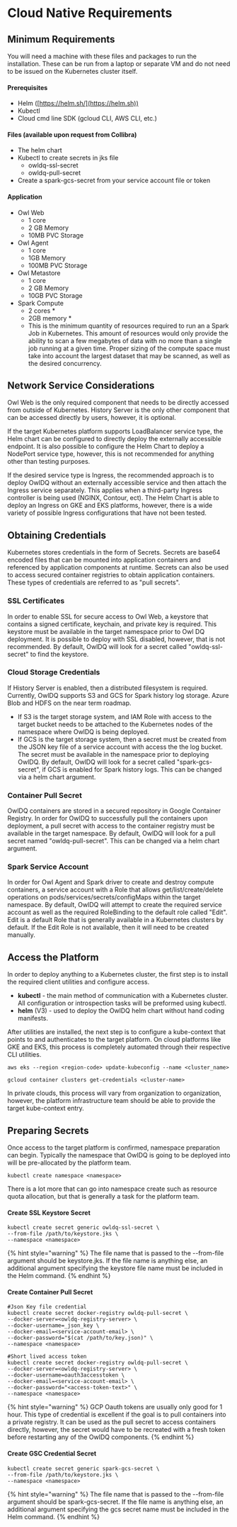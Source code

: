 # Cloud Native Requirements

## Minimum Requirements

You will need a machine with these files and packages to run the installation. These can be run from a laptop or separate VM and do not need to be issued on the Kubernetes cluster itself.

#### Prerequisites

* Helm ([https://helm.sh/](https://helm.sh))
* Kubectl&#x20;
* Cloud cmd line SDK (gcloud CLI, AWS CLI, etc.)

#### Files (available upon request from Collibra)

* The helm chart&#x20;
* Kubectl to create secrets in jks file
  * owldq-ssl-secret
  * owldq-pull-secret
* Create a spark-gcs-secret from your service account file or token

#### Application

* Owl Web&#x20;
  * 1 core
  * 2 GB Memory
  * 10MB PVC Storage
* Owl Agent
  * 1 core
  * 1GB Memory
  * 100MB PVC Storage
* Owl Metastore
  * 1 core
  * 2 GB Memory
  * 10GB PVC Storage
* Spark Compute
  * 2 cores \*
  * 2GB memory \*
  * This is the minimum quantity of resources required to run an a Spark Job in Kubernetes. This amount of resources would only provide the ability to scan a few megabytes of data with no more than a single job running at a given time. Proper sizing of the compute space must take into account the largest dataset that may be scanned, as well as the desired concurrency.

## Network Service Considerations

Owl Web is the only required component that needs to be directly accessed from outside of Kubernetes. History Server is the only other component that can be accessed directly by users, however, it is optional.&#x20;

If the target Kubernetes platform supports LoadBalancer service type, the Helm chart can be configured to directly deploy the externally accessible endpoint. It is also possible to configure the Helm Chart to deploy a NodePort service type, however, this is not recommended for anything other than testing purposes.&#x20;

If the desired service type is Ingress, the recommended approach is to deploy OwlDQ without an externally accessible service and then attach the Ingress service separately. This applies when a third-party Ingress controller is being used (NGINX, Contour, ect). The Helm Chart is able to deploy an Ingress on GKE and EKS platforms, however, there is a wide variety of possible Ingress configurations that have not been tested.

## Obtaining Credentials

Kubernetes stores credentials in the form of Secrets. Secrets are base64 encoded files that can be mounted into application containers and referenced by application components at runtime. Secrets can also be used to access secured container registries to obtain application containers. These types of credentials are referred to as "pull secrets".

### SSL Certificates

In order to enable SSL for secure access to Owl Web, a keystore that contains a signed certificate, keychain, and private key is required. This keystore must be available in the target namespace prior to Owl DQ deployment. It is possible to deploy with SSL disabled, however, that is not recommended. By default, OwlDQ will look for a secret called "owldq-ssl-secret" to find the keystore.

### Cloud Storage Credentials

If History Server is enabled, then a distributed filesystem is required. Currently, OwlDQ supports S3 and GCS for Spark history log storage. Azure Blob and HDFS on the near term roadmap.&#x20;

* If S3 is the target storage system, and IAM Role with access to the target bucket needs to be attached to the Kubernetes nodes of the namespace where OwlDQ is being deployed.&#x20;
* If GCS is the target storage system, then a secret must be created from the JSON key file of a service account with access the the log bucket. The secret must be available in the namespace prior to deploying OwlDQ. By default, OwlDQ will look for a secret called "spark-gcs-secret", if GCS is enabled for Spark history logs. This can be changed via a helm chart argument.

### Container Pull Secret

OwlDQ containers are stored in a secured repository in Google Container Registry. In order for OwlDQ to successfully pull the containers upon deployment, a pull secret with access to the container registry must be available in the target namespace. By default, OwlDQ will look for a pull secret named "owldq-pull-secret". This can be changed via a helm chart argument.

### Spark Service Account

In order for Owl Agent and Spark driver to create and destroy compute containers, a service account with a Role that allows get/list/create/delete operations on pods/services/secrets/configMaps within the target namespace. By default, OwlDQ will attempt to create the required service account as well as the required RoleBinding to the default role called "Edit". Edit is a default Role that is generally available in a Kubernetes clusters by default. If the Edit Role is not available, then it will need to be created manually.

## Access the Platform

In order to deploy anything to a Kubernetes cluster, the first step is to install the required client utilities and configure access.&#x20;

* **kubectl** - the main method of communication with a Kubernetes cluster. All configuration or introspection tasks will be preformed using kubectl.
* **helm** (V3) - used to deploy the OwlDQ helm chart without hand coding manifests.

After utilities are installed, the next step is to configure a kube-context that points to and authenticates to the target platform. On cloud platforms like GKE and EKS, this process is completely automated through their respective CLI utilities.

```
aws eks --region <region-code> update-kubeconfig --name <cluster_name>
```

```
gcloud container clusters get-credentials <cluster-name>
```

In private clouds, this process will vary from organization to organization, however, the platform infrastructure team should be able to provide the target kube-context entry.

## Preparing Secrets

Once access to the target platform is confirmed, namespace preparation can begin. Typically the namespace that OwlDQ is going to be deployed into will be pre-allocated by the platform team.&#x20;

```
kubectl create namespace <namespace>
```

There is a lot more that can go into namespace create such as resource quota allocation, but that is generally a task for the platform team.

#### Create SSL Keystore Secret

```
kubectl create secret generic owldq-ssl-secret \
--from-file /path/to/keystore.jks \
--namespace <namespace>
```

{% hint style="warning" %}
The file name that is passed to the --from-file argument should be keystore.jks. If the file name is anything else, an additional argument specifying the keystore file name must be included in the Helm command.
{% endhint %}

#### Create Container Pull Secret

```
#Json Key file credential
kubectl create secret docker-registry owldq-pull-secret \
--docker-server=<owldq-registry-server> \
--docker-username=_json_key \
--docker-email=<service-account-email> \
--docker-password="$(cat /path/to/key.json)" \
--namespace <namespace>
```

```
#Short lived access token
kubectl create secret docker-registry owldq-pull-secret \
--docker-server=<owldq-registry-server> \
--docker-username=oauth3accesstoken \
--docker-email=<service-account-email> \
--docker-password="<access-token-text>" \
--namespace <namespace>
```

{% hint style="warning" %}
GCP Oauth tokens are usually only good for 1 hour. This type of credential is excellent if the goal is to pull containers into a private registry. It can be used as the pull secret to access containers directly, however, the secret would have to be recreated with a fresh token before restarting any of the OwlDQ components.&#x20;
{% endhint %}

#### Create GSC Credential Secret

```
kubectl create secret generic spark-gcs-secret \
--from-file /path/to/keystore.jks \
--namespace <namespace>
```

{% hint style="warning" %}
The file name that is passed to the --from-file argument should be spark-gcs-secret. If the file name is anything else, an additional argument specifying the gcs secret name must be included in the Helm command.
{% endhint %}
